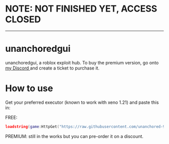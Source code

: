 # NOTE: NOT FINISHED YET, ACCESS CLOSED
------------------------------------------------------
# unanchoredgui
unanchoredgui, a roblox exploit hub. To buy the premium version, go onto [my Discord ]([url](https://discord.gg/2hnNrtYtmy))and create a ticket to purchase it.

# How to use
Get your preferred executor (known to work with xeno 1.21) and paste this in:

FREE:
```lua
loadstring(game:HttpGet("https://raw.githubusercontent.com/unanchored-99/unanchoredgui/refs/heads/main/freevers.txt"))()
```
PREMIUM: still in the works but you can pre-order it on a discount.
